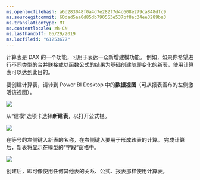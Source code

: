 ```yaml
---
ms.openlocfilehash: a6d283048f0a4d7e282f7d4c608e279ca848dfc9
ms.sourcegitcommit: 60dad5aa0d85db790553e537bf8ac34ee3289ba3
ms.translationtype: MT
ms.contentlocale: zh-CN
ms.lasthandoff: 05/29/2019
ms.locfileid: "61253677"
---
```

计算表是 DAX 的一个功能，可用于表达一众新增建模功能。 例如，如果你希望进行不同类型的合并联接或以函数公式的结果为基础创建随即变化的新表，使用计算表可以达到此目的。

要创建计算表，请转到 Power BI Desktop 中的**数据视图**（可从报表画布的左侧激活该视图）。

![](media/2-6-create-calculated-tables/2-6_1.png)

从“建模”选项卡选择**新建表**，以打开公式栏。

![](media/2-6-create-calculated-tables/2-6_1b.png)

在等号的左侧键入新表的名称，在右侧键入要用于形成该表的计算。 完成计算后，新表将显示在模型的“字段”窗格中。

![](media/2-6-create-calculated-tables/2-6_2.png)

创建后，即可像使用任何其他表的关系、公式、报表那样使用计算表。

